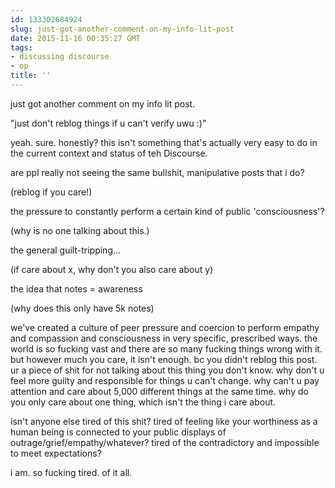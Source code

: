 ```yaml
---
id: 133302684924
slug: just-got-another-comment-on-my-info-lit-post
date: 2015-11-16 00:35:27 GMT
tags:
- discussing discourse
- op
title: ''
---
```

just got another comment on my info lit post.

"just don't reblog things if u can't verify uwu :)"

yeah. sure. honestly? this isn't something that's actually very easy to do in the current context and status of teh Discourse. 

are ppl really not seeing the same bullshit, manipulative posts that i do? 

(reblog if you care!)

the pressure to constantly perform a certain kind of public 'consciousness'?

(why is no one talking about this.)

the general guilt-tripping...

(if care about x, why don't you also care about y)

the idea that notes = awareness

(why does this only have 5k notes)

we've created a culture of peer pressure and coercion to perform empathy and compassion and consciousness in very specific, prescribed ways. the world is so fucking vast and there are so many fucking things wrong with it. but however much you care, it isn't enough. bc you didn't reblog this post. ur a piece of shit for not talking about this thing you don't know. why don't u feel more guilty and responsible for things u can't change. why can't u pay attention and care about 5,000 different things at the same time. why do you only care about one thing, which isn't the thing i care about. 

isn't anyone else tired of this shit? tired of feeling like your worthiness as a human being is connected to your public displays of outrage/grief/empathy/whatever? tired of the contradictory and impossible to meet expectations?

i am. so fucking tired. of it all.
